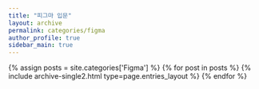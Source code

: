 ```yaml
---
title: "피그마 입문"
layout: archive
permalink: categories/figma
author_profile: true
sidebar_main: true
---
```


{% assign posts = site.categories['Figma'] %}
{% for post in posts %} {% include archive-single2.html type=page.entries_layout %} {% endfor %}

